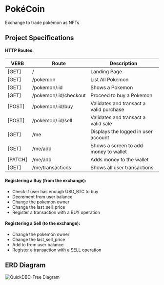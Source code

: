 # PokéCoin
Exchange to trade pokémon as NFTs

## Project Specifications
#### HTTP Routes:
| **VERB** | **Route**             | **Description**                         |
|----------|-----------------------|-----------------------------------------|
| [GET]    | /                     | Landing Page                            |
| [GET]    | /pokemon              | List All Pokemon                        |
| [GET]    | /pokemon/:id          | Shows a Pokemon                         |
| [GET]    | /pokemon/:id/checkout | Proceed to buy a Pokemon                |
| [POST]   | /pokemon/:id/buy      | Validates and transact a valid purchase |
| [POST]   | /pokemon/:id/sell     | Validates and transact a valid sale     |
| [GET]    | /me                   | Displays the logged in user account     |
| [GET]    | /me/add               | Shows a screen to add money to wallet   |
| [PATCH]  | /me/add               | Adds money to the wallet                |
| [GET]    | /me/transactions      | Shows all user transactions             |

#### Registering a Buy (from the exchange):
 - Check if user has enough USD_BTC to buy
 - Decrement from user balance
 - Change the pokemon owner
 - Change the last_sell_price
 - Register a transaction with a BUY operation

#### Registering a Sell (to the exchange):
 - Change the pokemon owner
 - Change the last_sell_price
 - Add to from user balance
 - Register a transaction with a SELL operation

## ERD Diagram
![QuickDBD-Free Diagram](https://user-images.githubusercontent.com/24739860/161654566-2c97b19f-7f3f-440d-b1e5-1409e13ae29b.png)
